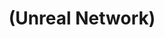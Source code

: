 ---
layout: default
title: "(Unreal Network)"
parent: "(Unreal 🚀)"
has_children: true
nav_order: 4
---